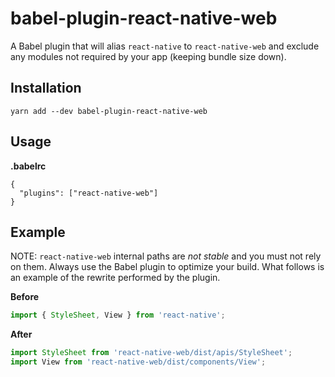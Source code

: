 # babel-plugin-react-native-web

A Babel plugin that will alias `react-native` to `react-native-web` and exclude
any modules not required by your app (keeping bundle size down).

## Installation

```
yarn add --dev babel-plugin-react-native-web
```

## Usage

**.babelrc**

```
{
  "plugins": ["react-native-web"]
}
```

## Example

NOTE: `react-native-web` internal paths are _not stable_ and you must not rely
on them. Always use the Babel plugin to optimize your build. What follows is an
example of the rewrite performed by the plugin.

**Before**

```js
import { StyleSheet, View } from 'react-native';
```

**After**

```js
import StyleSheet from 'react-native-web/dist/apis/StyleSheet';
import View from 'react-native-web/dist/components/View';
```
